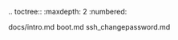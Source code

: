 .. toctree::
   :maxdepth: 2
   :numbered:
   
   docs/intro.md
   boot.md
   ssh_changepassword.md

